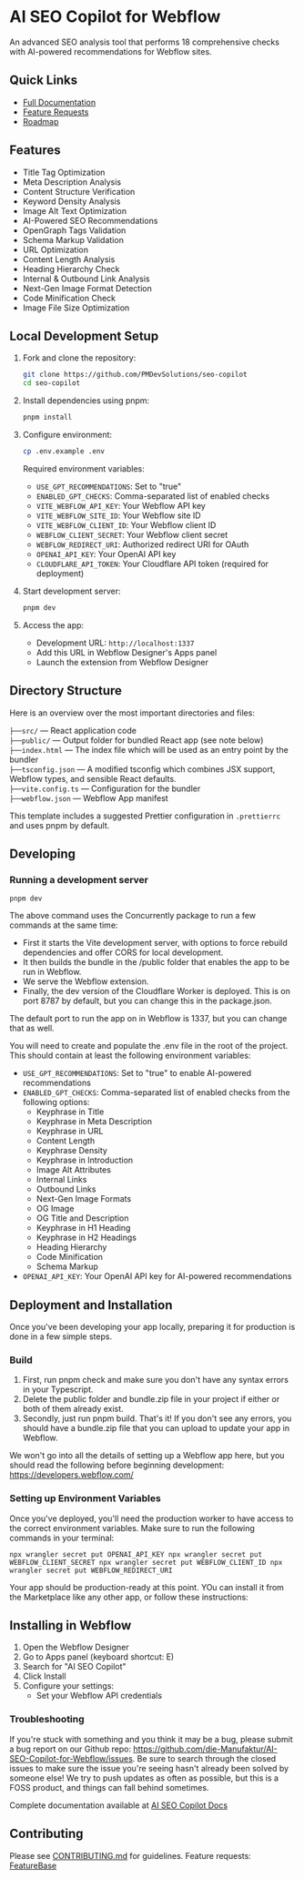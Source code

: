 # AI SEO Copilot for Webflow

An advanced SEO analysis tool that performs 18 comprehensive checks with AI-powered recommendations for Webflow sites.

## Quick Links
- [Full Documentation](https://ai-seo-copilot.gitbook.io/ai-seo-copilot)
- [Feature Requests](https://aiseocopilot.featurebase.app)
- [Roadmap](https://aiseocopilot.featurebase.app/roadmap)

## Features

- Title Tag Optimization
- Meta Description Analysis
- Content Structure Verification
- Keyword Density Analysis
- Image Alt Text Optimization
- AI-Powered SEO Recommendations
- OpenGraph Tags Validation
- Schema Markup Validation
- URL Optimization
- Content Length Analysis
- Heading Hierarchy Check
- Internal & Outbound Link Analysis
- Next-Gen Image Format Detection
- Code Minification Check
- Image File Size Optimization

## Local Development Setup

1. Fork and clone the repository:
   ```bash
   git clone https://github.com/PMDevSolutions/seo-copilot
   cd seo-copilot
   ```

2. Install dependencies using pnpm:
   ```bash
   pnpm install
   ```

3. Configure environment:
   ```bash
   cp .env.example .env
   ```
   Required environment variables:
   - `USE_GPT_RECOMMENDATIONS`: Set to "true"
   - `ENABLED_GPT_CHECKS`: Comma-separated list of enabled checks
   - `VITE_WEBFLOW_API_KEY`: Your Webflow API key
   - `VITE_WEBFLOW_SITE_ID`: Your Webflow site ID
   - `VITE_WEBFLOW_CLIENT_ID`: Your Webflow client ID
   - `WEBFLOW_CLIENT_SECRET`: Your Webflow client secret
   - `WEBFLOW_REDIRECT_URI`: Authorized redirect URI for OAuth
   - `OPENAI_API_KEY`: Your OpenAI API key
   - `CLOUDFLARE_API_TOKEN`: Your Cloudflare API token (required for deployment)

4. Start development server:
   ```bash
   pnpm dev
   ```

5. Access the app:
   - Development URL: `http://localhost:1337`
   - Add this URL in Webflow Designer's Apps panel
   - Launch the extension from Webflow Designer

## Directory Structure

Here is an overview over the most important directories and files:

`├──src/` — React application code<br>
`├──public/` — Output folder for bundled React app (see note below)<br>
`├──index.html` — The index file which will be used as an entry point by the bundler<br>
`├──tsconfig.json` — A modified tsconfig which combines JSX support, Webflow types, and sensible React defaults.<br>
`├──vite.config.ts` — Configuration for the bundler<br>
`├──webflow.json` — Webflow App manifest<br>

This template includes a suggested Prettier configuration in `.prettierrc` and uses pnpm by default.

## Developing

### Running a development server

```
pnpm dev
```

The above command uses the Concurrently package to run a few commands at the same time:
- First it starts the Vite development server, with options to force rebuild dependencies and offer CORS for local development.
- It then builds the bundle in the /public folder that enables the app to be run in Webflow.
- We serve the Webflow extension.
- Finally, the dev version of the Cloudflare Worker is deployed. This is on port 8787 by default, but you can change this in the package.json.

The default port to run the app on in Webflow is 1337, but you can change that as well.

You will need to create and populate the .env file in the root of the project. This should contain at least the following environment variables:

- `USE_GPT_RECOMMENDATIONS`: Set to "true" to enable AI-powered recommendations
- `ENABLED_GPT_CHECKS`: Comma-separated list of enabled checks from the following options:
  - Keyphrase in Title
  - Keyphrase in Meta Description
  - Keyphrase in URL
  - Content Length
  - Keyphrase Density
  - Keyphrase in Introduction
  - Image Alt Attributes
  - Internal Links
  - Outbound Links
  - Next-Gen Image Formats
  - OG Image
  - OG Title and Description
  - Keyphrase in H1 Heading
  - Keyphrase in H2 Headings
  - Heading Hierarchy
  - Code Minification
  - Schema Markup
- `OPENAI_API_KEY`: Your OpenAI API key for AI-powered recommendations

## Deployment and Installation

Once you've been developing your app locally, preparing it for production is done in a few simple steps.

### Build
1. First, run pnpm check and make sure you don't have any syntax errors in your Typescript.
2. Delete the public folder and bundle.zip file in your project if either or both of them already exist.
3. Secondly, just run pnpm build. That's it! If you don't see any errors, you should have a bundle.zip file that you can upload to update your app in Webflow.

We won't go into all the details of setting up a Webflow app here, but you should read the following before beginning development: https://developers.webflow.com/

### Setting up Environment Variables
Once you've deployed, you'll need the production worker to have access to the correct environment variables. Make sure to run the following commands in your terminal:

`npx wrangler secret put OPENAI_API_KEY
npx wrangler secret put WEBFLOW_CLIENT_SECRET
npx wrangler secret put WEBFLOW_CLIENT_ID
npx wrangler secret put WEBFLOW_REDIRECT_URI`

Your app should be production-ready at this point. YOu can install it from the Marketplace like any other app, or follow these instructions:

## Installing in Webflow

1. Open the Webflow Designer
2. Go to Apps panel (keyboard shortcut: E)
3. Search for "AI SEO Copilot"
4. Click Install
5. Configure your settings:
      - Set your Webflow API credentials

### Troubleshooting
If you're stuck with something and you think it may be a bug, please submit a bug report on our Github repo: https://github.com/die-Manufaktur/AI-SEO-Copilot-for-Webflow/issues. Be sure to search through the closed issues to make sure the issue you're seeing hasn't already been solved by someone else! We try to push updates as often as possible, but this is a FOSS product, and things can fall behind sometimes.

Complete documentation available at [AI SEO Copilot Docs](https://ai-seo-copilot.gitbook.io/ai-seo-copilot)

## Contributing

Please see [CONTRIBUTING.md](.github/CONTRIBUTING.md) for guidelines.
Feature requests: [FeatureBase](https://aiseocopilot.featurebase.app)